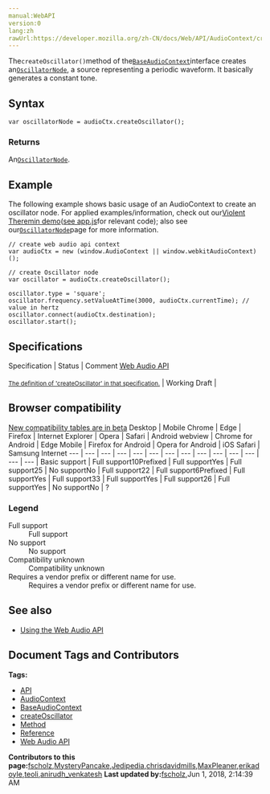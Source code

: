 ```yaml
---
manual:WebAPI
version:0
lang:zh
rawUrl:https://developer.mozilla.org/zh-CN/docs/Web/API/AudioContext/createOscillator
---
```






The`createOscillator()`method of the[`BaseAudioContext`](%14161 "The BaseAudioContext interface acts as a base definition for online and offline audio-processing graphs, as represented by AudioContext and OfflineAudioContext respectively.")interface creates an[`OscillatorNode`](%3965 "The OscillatorNode interface represents a periodic waveform, such as a sine wave. It is an AudioScheduledSourceNode audio-processing module that causes a specified frequency of a given wave to be created—in effect, a constant tone."), a source representing a periodic waveform. It basically generates a constant tone.


## Syntax<a name="Syntax"></a>

```
var oscillatorNode = audioCtx.createOscillator();
```

### Returns<a name="Description"></a>


An[`OscillatorNode`](%3965 "The OscillatorNode interface represents a periodic waveform, such as a sine wave. It is an AudioScheduledSourceNode audio-processing module that causes a specified frequency of a given wave to be created—in effect, a constant tone.").


## Example<a name="Examples"></a>


The following example shows basic usage of an AudioContext to create an oscillator node. For applied examples/information, check out our[Violent Theremin demo](%3849 "")([see app.js](%15824 "")for relevant code); also see our[`OscillatorNode`](%3965 "The OscillatorNode interface represents a periodic waveform, such as a sine wave. It is an AudioScheduledSourceNode audio-processing module that causes a specified frequency of a given wave to be created—in effect, a constant tone.")page for more information.


```
// create web audio api context
var audioCtx = new (window.AudioContext || window.webkitAudioContext)();

// create Oscillator node
var oscillator = audioCtx.createOscillator();

oscillator.type = 'square';
oscillator.frequency.setValueAtTime(3000, audioCtx.currentTime); // value in hertz
oscillator.connect(audioCtx.destination);
oscillator.start();
```

## Specifications<a name="Specifications"></a>
Specification | Status | Comment 
[Web Audio API<br></br><small>The definition of &#39;createOscillator&#39; in that specification.</small>](%22944 "") | Working Draft |  


## Browser compatibility<a name="Browser_compatibility"></a>
[New compatibility tables are in beta<i></i>](%3360 "")
<abbr>Desktop<i></i></abbr> | <abbr>Mobile<i></i></abbr> 
<abbr>Chrome<i></i></abbr> | <abbr>Edge<i></i></abbr> | <abbr>Firefox<i></i></abbr> | <abbr>Internet Explorer<i></i></abbr> | <abbr>Opera<i></i></abbr> | <abbr>Safari<i></i></abbr> | <abbr>Android webview<i></i></abbr> | <abbr>Chrome for Android<i></i></abbr> | <abbr>Edge Mobile<i></i></abbr> | <abbr>Firefox for Android<i></i></abbr> | <abbr>Opera for Android<i></i></abbr> | <abbr>iOS Safari<i></i></abbr> | <abbr>Samsung Internet<i></i></abbr> 
 ---  |  ---  |  ---  |  ---  |  ---  |  ---  |  ---  |  ---  |  ---  |  ---  |  ---  |  ---  |  ---  |  ---  | 
Basic support | <abbr>Full support</abbr>10<abbr>Prefixed<i></i></abbr> | <abbr>Full support</abbr>Yes | <abbr>Full support</abbr>25 | <abbr>No support</abbr>No | <abbr>Full support</abbr>22 | <abbr>Full support</abbr>6<abbr>Prefixed<i></i></abbr> | <abbr>Full support</abbr>Yes | <abbr>Full support</abbr>33 | <abbr>Full support</abbr>Yes | <abbr>Full support</abbr>26 | <abbr>Full support</abbr>Yes | <abbr>No support</abbr>No | <abbr>?</abbr> 


### Legend<a name="Legend"></a>
<dl><dt id=''><abbr>Full support</abbr></dt><dd>Full support</dd><dt id=''><abbr>No support</abbr></dt><dd>No support</dd><dt id=''><abbr>Compatibility unknown</abbr></dt><dd>Compatibility unknown</dd><dt id=''><abbr>Requires a vendor prefix or different name for use.<i></i></abbr></dt><dd>Requires a vendor prefix or different name for use.</dd></dl>



## See also<a name="See_also"></a>

* [Using the Web Audio API](%3811 "")



## Document Tags and Contributors
**Tags:**
* [API](%22815 "")
* [AudioContext](%22887 "")
* [BaseAudioContext](%22888 "")
* [createOscillator](%22945 "")
* [Method](%22861 "")
* [Reference](%22199 "")
* [Web Audio API](%22825 "")

**Contributors to this page:**[fscholz](%22202 ""),[MysteryPancake](%22911 ""),[Jedipedia](%22946 ""),[chrisdavidmills](%22892 ""),[MaxPleaner](%22947 ""),[erikadoyle](%22912 ""),[teoli](%22366 ""),[anirudh_venkatesh](%22948 "")
**Last updated by:**[fscholz](%22202 ""),<time>Jun 1, 2018, 2:14:39 AM</time>


